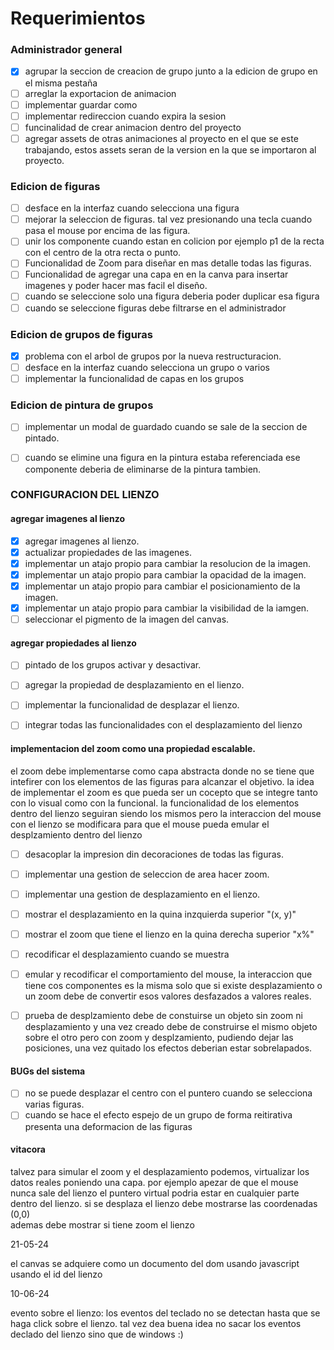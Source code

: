 # Requerimientos

### Administrador general

- [X] agrupar la seccion de creacion de grupo junto a la edicion de grupo en el misma pestaña
- [ ] arreglar la exportacion de animacion
- [ ] implementar guardar como
- [ ] implementar redireccion cuando expira la sesion
- [ ] funcinalidad de crear animacion dentro del proyecto
- [ ] agregar assets de otras animaciones al proyecto en el que se este trabajando, estos assets seran de la version en la 
que se importaron al proyecto.

### Edicion de figuras

- [ ] desface en la interfaz cuando selecciona una figura
- [ ] mejorar la seleccion de figuras. tal vez presionando una tecla cuando pasa el mouse por encima de las figura.
- [ ] unir los componente cuando estan en colicion por ejemplo p1 de la recta con el centro de la otra recta  o punto.
- [ ] Funcionalidad de Zoom para diseñar en mas detalle todas las figuras.
- [ ] Funcionalidad de agregar una capa en en la canva para insertar imagenes y poder hacer mas facil el diseño.
- [ ] cuando se seleccione solo una figura deberia poder duplicar esa figura
- [ ] cuando se seleccione figuras debe filtrarse en el administrador

### Edicion de grupos de figuras

- [x] problema con el arbol de grupos por la nueva restructuracion.
- [ ] desface en la interfaz cuando selecciona un grupo o varios
- [ ] implementar la funcionalidad de capas en los grupos

### Edicion de pintura de grupos

- [ ] implementar un modal de guardado cuando se sale de la seccion de pintado.
- [ ] cuando se elimine una figura en la pintura estaba referenciada ese componente deberia de eliminarse de la pintura tambien.


### CONFIGURACION DEL LIENZO

#### agregar imagenes al lienzo
- [x] agregar imagenes al lienzo.
- [x] actualizar propiedades de las imagenes.
- [x] implementar un atajo propio para cambiar la resolucion de la imagen.
- [x] implementar un atajo propio para cambiar la opacidad de la imagen.
- [x] implementar un atajo propio para cambiar el posicionamiento de la imagen.
- [x] implementar un atajo propio para cambiar la visibilidad de la iamgen.
- [ ] seleccionar el pigmento de la imagen del canvas.
#### agregar propiedades al lienzo
- [ ] pintado de los grupos activar y desactivar.
- [ ] agregar la propiedad de desplazamiento en el lienzo.
- [ ] implementar la funcionalidad de desplazar el lienzo.
- [ ] integrar todas las funcionalidades con el desplazamiento del lienzo


#### implementacion del zoom como una propiedad escalable.
el zoom debe implementarse como capa abstracta donde no se tiene que intefirer con los elementos de las figuras 
para alcanzar el objetivo. la idea de implementar el zoom es que pueda ser un cocepto que se integre tanto con lo
visual como con la funcional. la funcionalidad de los elementos dentro del lienzo seguiran siendo los mismos pero 
la interaccion del mouse con el lienzo se modificara para que el mouse pueda emular el desplzamiento dentro 
del lienzo
- [ ] desacoplar la impresion din decoraciones de todas las figuras.
- [ ] implementar una gestion de seleccion de area hacer zoom.
- [ ] implementar una gestion de desplazamiento en el lienzo.
- [ ] mostrar el desplazamiento en la quina inzquierda superior "(x, y)"
- [ ] mostrar el zoom que tiene el lienzo en la quina derecha superior "x%"
- [ ] recodificar el desplazamiento cuando se muestra
- [ ] emular  y recodificar el comportamiento del mouse, la interaccion que tiene cos componentes es la misma solo
que si existe desplazamiento o un zoom debe de convertir esos valores desfazados a valores reales. 
- [ ] prueba de desplzamiento debe de constuirse un objeto sin zoom ni desplazamiento y una vez creado debe 
de construirse el mismo objeto sobre el otro pero con zoom y desplzamiento, pudiendo dejar las posiciones,
una vez quitado los efectos deberian estar sobrelapados.
 
 
#### BUGs del sistema 
- [ ] no se puede desplazar el centro con el puntero cuando se selecciona varias figuras.
- [ ] cuando se hace el efecto espejo de un grupo de forma reitirativa presenta una deformacion de las figuras

#### vitacora

talvez para simular el zoom y el desplazamiento podemos, virtualizar los datos reales poniendo una capa. por ejemplo
apezar de que el mouse nunca sale del lienzo el puntero virtual podria estar en cualquier parte dentro del lienzo.
  si se desplaza el lienzo debe mostrarse las coordenadas (0,0)  
  ademas debe mostrar si tiene zoom el lienzo
  
  21-05-24
  
  el canvas se adquiere como un documento del dom usando javascript usando el id del lienzo
  
  10-06-24
  
  evento sobre el lienzo: los eventos del teclado no se detectan hasta que se haga click sobre el lienzo.
  tal vez dea buena idea no sacar los eventos declado del lienzo sino que de windows :)